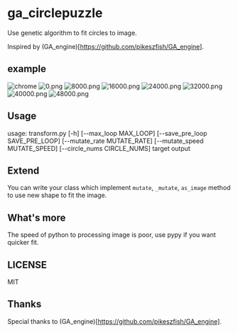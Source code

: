 # ga_circlepuzzle   

Use genetic algorithm to fit circles to image.

Inspired by (GA_engine)[https://github.com/pikeszfish/GA_engine].

## example 

![chrome](https://raw.githubusercontent.com/KIDJourney/ga_circlepuzzle/master/chrome.png)
![0.png](https://raw.githubusercontent.com/KIDJourney/ga_circlepuzzle/master/output/0.png)
![8000.png](https://raw.githubusercontent.com/KIDJourney/ga_circlepuzzle/master/output/8000.png)
![16000.png](https://raw.githubusercontent.com/KIDJourney/ga_circlepuzzle/master/output/16000.png)
![24000.png](https://raw.githubusercontent.com/KIDJourney/ga_circlepuzzle/master/output/24000.png)
![32000.png](https://raw.githubusercontent.com/KIDJourney/ga_circlepuzzle/master/output/32000.png)
![40000.png](https://raw.githubusercontent.com/KIDJourney/ga_circlepuzzle/master/output/40000.png)
![48000.png](https://raw.githubusercontent.com/KIDJourney/ga_circlepuzzle/master/output/48000.png)

## Usage

usage: transform.py [-h] [--max_loop MAX_LOOP] [--save_pre_loop SAVE_PRE_LOOP]
                    [--mutate_rate MUTATE_RATE] [--mutate_speed MUTATE_SPEED]
                    [--circle_nums CIRCLE_NUMS]
                    target output
                    
## Extend
 
You can write your class which implement `mutate`, `_mutate`, `as_image` method to use new shape to fit the image.

## What's more 

The speed of python to processing image is poor, use pypy if you want quicker fit.
 
## LICENSE
    
MIT

## Thanks

Special thanks to (GA_engine)[https://github.com/pikeszfish/GA_engine].
